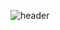 ![header](https://capsule-render.vercel.app/api?text=SooYeon%20Lim&animation=fadeIn&type=cylinder&color=timeGradient)
